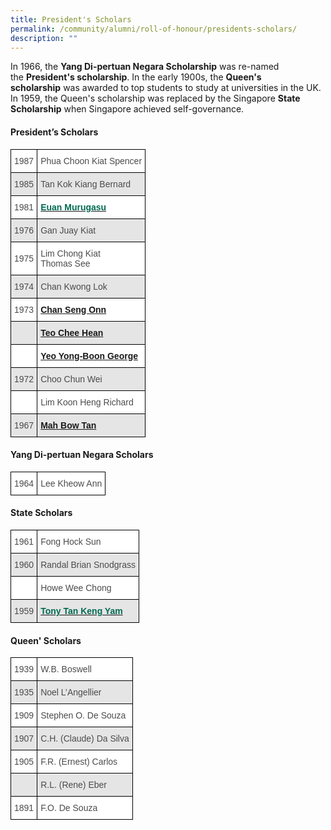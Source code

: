 ```yaml
---
title: President's Scholars
permalink: /community/alumni/roll-of-honour/presidents-scholars/
description: ""
---
```

In 1966, the **Yang Di-pertuan Negara Scholarship** was re-named the **President's scholarship**. In the early 1900s, the **Queen's scholarship** was awarded to top students to study at universities in the UK. In 1959, the Queen's scholarship was replaced by the Singapore **State Scholarship** when Singapore achieved self-governance.

#### President’s Scholars

<style type="text/css">
.tg  {border-collapse:collapse;border-spacing:0;}
.tg td{border-color:black;border-style:solid;border-width:1px;font-family:Arial, sans-serif;font-size:14px;
  overflow:hidden;padding:10px 5px;word-break:normal;}
.tg th{border-color:black;border-style:solid;border-width:1px;font-family:Arial, sans-serif;font-size:14px;
  font-weight:normal;overflow:hidden;padding:10px 5px;word-break:normal;}
.tg .tg-gdnd{background-color:#FFF;color:#4C4B4B;text-align:left;vertical-align:middle}
.tg .tg-9gpo{background-color:#FFF;color:#006A51;font-weight:bold;text-align:left;vertical-align:top}
.tg .tg-7ngr{background-color:#E5E5E5;color:#4C4B4B;text-align:left;vertical-align:middle}
.tg .tg-hqqw{background-color:#E5E5E5;color:#006A51;font-weight:bold;text-align:left;vertical-align:top}
.tg .tg-xd5l{background-color:#FFF;color:#4C4B4B;text-align:left;vertical-align:top}
</style>
<table class="tg">
<thead>
  <tr>
    <th class="tg-gdnd">1987</th>
    <th class="tg-gdnd">Phua Choon Kiat Spencer</th>
  </tr>
</thead>
<tbody>
  <tr>
    <td class="tg-7ngr">1985</td>
    <td class="tg-7ngr">Tan Kok Kiang Bernard</td>
  </tr>
  <tr>
    <td class="tg-gdnd">1981</td>
    <td class="tg-9gpo"><a href="/community/alumni/distinguished-alumni"><span style="text-decoration:none;color:#006A51">Euan Murugasu</span></a></td>
  </tr>
  <tr>
    <td class="tg-7ngr">1976</td>
    <td class="tg-7ngr">Gan Juay Kiat</td>
  </tr>
  <tr>
    <td class="tg-gdnd">1975</td>
    <td class="tg-gdnd">Lim Chong Kiat<br>Thomas See</td>
  </tr>
  <tr>
    <td class="tg-7ngr">1974</td>
    <td class="tg-7ngr">Chan Kwong Lok</td>
  </tr>
  <tr>
    <td class="tg-gdnd">1973</td>
    <td class="tg-9gpo"><a href="/community/alumni/distinguished-alumni">Chan Seng Onn</a><br></td>
  </tr>
  <tr>
    <td class="tg-7ngr"></td>
    <td class="tg-hqqw"><a href="/community/alumni/distinguished-alumni">Teo Chee Hean</a></td>
  </tr>
  <tr>
    <td class="tg-gdnd"></td>
    <td class="tg-9gpo"><a href="/community/alumni/distinguished-alumni">Yeo Yong-Boon George</a></td>
  </tr>
  <tr>
    <td class="tg-7ngr">1972</td>
    <td class="tg-7ngr">Choo Chun Wei<br></td>
  </tr>
  <tr>
    <td class="tg-xd5l"></td>
    <td class="tg-gdnd">Lim Koon Heng Richard</td>
  </tr>
  <tr>
    <td class="tg-7ngr">1967</td>
    <td class="tg-hqqw"><a href="/community/alumni/distinguished-alumni">Mah Bow Tan</a></td>
  </tr>
</tbody>
</table>

#### Yang Di-pertuan Negara Scholars

<style type="text/css">
.tg  {border-collapse:collapse;border-spacing:0;}
.tg td{border-color:black;border-style:solid;border-width:1px;font-family:Arial, sans-serif;font-size:14px;
  overflow:hidden;padding:10px 5px;word-break:normal;}
.tg th{border-color:black;border-style:solid;border-width:1px;font-family:Arial, sans-serif;font-size:14px;
  font-weight:normal;overflow:hidden;padding:10px 5px;word-break:normal;}
.tg .tg-gdnd{background-color:#FFF;color:#4C4B4B;text-align:left;vertical-align:middle}
</style>
<table class="tg">
<thead>
  <tr>
    <td class="tg-gdnd">1964</td>
    <td class="tg-gdnd">Lee Kheow Ann</td>
  </tr>
</thead>
</table>

#### State Scholars

<style type="text/css">
.tg  {border-collapse:collapse;border-spacing:0;}
.tg td{border-color:black;border-style:solid;border-width:1px;font-family:Arial, sans-serif;font-size:14px;
  overflow:hidden;padding:10px 5px;word-break:normal;}
.tg th{border-color:black;border-style:solid;border-width:1px;font-family:Arial, sans-serif;font-size:14px;
  font-weight:normal;overflow:hidden;padding:10px 5px;word-break:normal;}
.tg .tg-gdnd{background-color:#FFF;color:#4C4B4B;text-align:left;vertical-align:middle}
.tg .tg-7ngr{background-color:#E5E5E5;color:#4C4B4B;text-align:left;vertical-align:middle}
.tg .tg-hqqw{background-color:#E5E5E5;color:#006A51;font-weight:bold;text-align:left;vertical-align:top}
.tg .tg-xd5l{background-color:#FFF;color:#4C4B4B;text-align:left;vertical-align:top}
</style>
<table class="tg">
<thead>
  <tr>
    <th class="tg-gdnd">1961</th>
    <th class="tg-gdnd">Fong Hock Sun</th>
  </tr>
</thead>
<tbody>
  <tr>
    <td class="tg-7ngr">1960</td>
    <td class="tg-7ngr">Randal Brian Snodgrass<br></td>
  </tr>
  <tr>
    <td class="tg-xd5l"></td>
    <td class="tg-gdnd">Howe Wee Chong</td>
  </tr>
  <tr>
    <td class="tg-7ngr">1959</td>
    <td class="tg-hqqw"><a href="/community/alumni/distinguished-alumni"><span style="text-decoration:none;color:#006A51">Tony Tan Keng Yam</span></a></td>
  </tr>
</tbody>
</table>

#### Queen' Scholars

<style type="text/css">
.tg  {border-collapse:collapse;border-spacing:0;}
.tg td{border-color:black;border-style:solid;border-width:1px;font-family:Arial, sans-serif;font-size:14px;
  overflow:hidden;padding:10px 5px;word-break:normal;}
.tg th{border-color:black;border-style:solid;border-width:1px;font-family:Arial, sans-serif;font-size:14px;
  font-weight:normal;overflow:hidden;padding:10px 5px;word-break:normal;}
.tg .tg-gdnd{background-color:#FFF;color:#4C4B4B;text-align:left;vertical-align:middle}
.tg .tg-7ngr{background-color:#E5E5E5;color:#4C4B4B;text-align:left;vertical-align:middle}
.tg .tg-ufij{background-color:#E5E5E5;color:#4C4B4B;text-align:left;vertical-align:top}
</style>
<table class="tg">
<thead>
  <tr>
    <th class="tg-gdnd">1939</th>
    <th class="tg-gdnd">W.B. Boswell</th>
  </tr>
</thead>
<tbody>
  <tr>
    <td class="tg-7ngr">1935</td>
    <td class="tg-7ngr">Noel L’Angellier</td>
  </tr>
  <tr>
    <td class="tg-gdnd">1909</td>
    <td class="tg-gdnd">Stephen O. De Souza</td>
  </tr>
  <tr>
    <td class="tg-7ngr">1907</td>
    <td class="tg-7ngr">C.H. (Claude) Da Silva</td>
  </tr>
  <tr>
    <td class="tg-gdnd">1905</td>
    <td class="tg-gdnd">F.R. (Ernest) Carlos<br></td>
  </tr>
  <tr>
    <td class="tg-ufij"></td>
    <td class="tg-7ngr">R.L. (Rene) Eber</td>
  </tr>
  <tr>
    <td class="tg-gdnd">1891</td>
    <td class="tg-gdnd">F.O. De Souza</td>
  </tr>
</tbody>
</table>